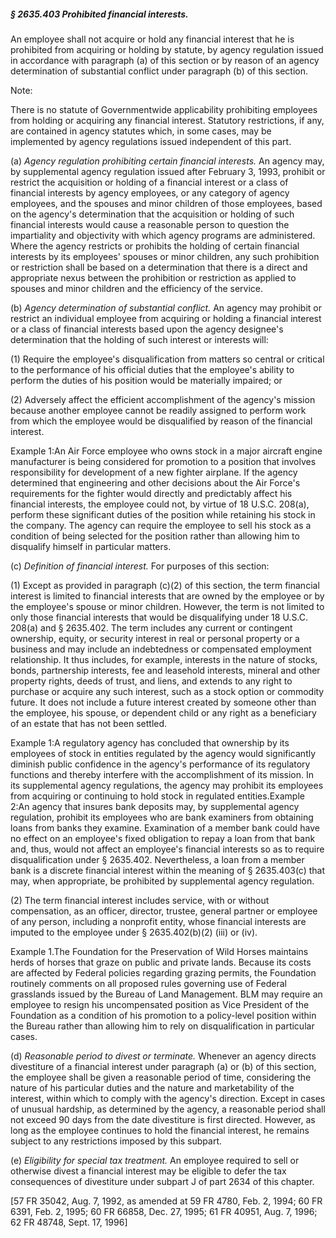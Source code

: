 ##### § 2635.403 Prohibited financial interests. #####

An employee shall not acquire or hold any financial interest that he is prohibited from acquiring or holding by statute, by agency regulation issued in accordance with paragraph (a) of this section or by reason of an agency determination of substantial conflict under paragraph (b) of this section.

Note:

There is no statute of Governmentwide applicability prohibiting employees from holding or acquiring any financial interest. Statutory restrictions, if any, are contained in agency statutes which, in some cases, may be implemented by agency regulations issued independent of this part.

(a) *Agency regulation prohibiting certain financial interests.* An agency may, by supplemental agency regulation issued after February 3, 1993, prohibit or restrict the acquisition or holding of a financial interest or a class of financial interests by agency employees, or any category of agency employees, and the spouses and minor children of those employees, based on the agency's determination that the acquisition or holding of such financial interests would cause a reasonable person to question the impartiality and objectivity with which agency programs are administered. Where the agency restricts or prohibits the holding of certain financial interests by its employees' spouses or minor children, any such prohibition or restriction shall be based on a determination that there is a direct and appropriate nexus between the prohibition or restriction as applied to spouses and minor children and the efficiency of the service.

(b) *Agency determination of substantial conflict.* An agency may prohibit or restrict an individual employee from acquiring or holding a financial interest or a class of financial interests based upon the agency designee's determination that the holding of such interest or interests will:

(1) Require the employee's disqualification from matters so central or critical to the performance of his official duties that the employee's ability to perform the duties of his position would be materially impaired; or

(2) Adversely affect the efficient accomplishment of the agency's mission because another employee cannot be readily assigned to perform work from which the employee would be disqualified by reason of the financial interest.

Example 1:An Air Force employee who owns stock in a major aircraft engine manufacturer is being considered for promotion to a position that involves responsibility for development of a new fighter airplane. If the agency determined that engineering and other decisions about the Air Force's requirements for the fighter would directly and predictably affect his financial interests, the employee could not, by virtue of 18 U.S.C. 208(a), perform these significant duties of the position while retaining his stock in the company. The agency can require the employee to sell his stock as a condition of being selected for the position rather than allowing him to disqualify himself in particular matters.

(c) *Definition of financial interest.* For purposes of this section:

(1) Except as provided in paragraph (c)(2) of this section, the term financial interest is limited to financial interests that are owned by the employee or by the employee's spouse or minor children. However, the term is not limited to only those financial interests that would be disqualifying under 18 U.S.C. 208(a) and § 2635.402. The term includes any current or contingent ownership, equity, or security interest in real or personal property or a business and may include an indebtedness or compensated employment relationship. It thus includes, for example, interests in the nature of stocks, bonds, partnership interests, fee and leasehold interests, mineral and other property rights, deeds of trust, and liens, and extends to any right to purchase or acquire any such interest, such as a stock option or commodity future. It does not include a future interest created by someone other than the employee, his spouse, or dependent child or any right as a beneficiary of an estate that has not been settled.

Example 1:A regulatory agency has concluded that ownership by its employees of stock in entities regulated by the agency would significantly diminish public confidence in the agency's performance of its regulatory functions and thereby interfere with the accomplishment of its mission. In its supplemental agency regulations, the agency may prohibit its employees from acquiring or continuing to hold stock in regulated entities.Example 2:An agency that insures bank deposits may, by supplemental agency regulation, prohibit its employees who are bank examiners from obtaining loans from banks they examine. Examination of a member bank could have no effect on an employee's fixed obligation to repay a loan from that bank and, thus, would not affect an employee's financial interests so as to require disqualification under § 2635.402. Nevertheless, a loan from a member bank is a discrete financial interest within the meaning of § 2635.403(c) that may, when appropriate, be prohibited by supplemental agency regulation.

(2) The term financial interest includes service, with or without compensation, as an officer, director, trustee, general partner or employee of any person, including a nonprofit entity, whose financial interests are imputed to the employee under § 2635.402(b)(2) (iii) or (iv).

Example 1.The Foundation for the Preservation of Wild Horses maintains herds of horses that graze on public and private lands. Because its costs are affected by Federal policies regarding grazing permits, the Foundation routinely comments on all proposed rules governing use of Federal grasslands issued by the Bureau of Land Management. BLM may require an employee to resign his uncompensated position as Vice President of the Foundation as a condition of his promotion to a policy-level position within the Bureau rather than allowing him to rely on disqualification in particular cases.

(d) *Reasonable period to divest or terminate.* Whenever an agency directs divestiture of a financial interest under paragraph (a) or (b) of this section, the employee shall be given a reasonable period of time, considering the nature of his particular duties and the nature and marketability of the interest, within which to comply with the agency's direction. Except in cases of unusual hardship, as determined by the agency, a reasonable period shall not exceed 90 days from the date divestiture is first directed. However, as long as the employee continues to hold the financial interest, he remains subject to any restrictions imposed by this subpart.

(e) *Eligibility for special tax treatment.* An employee required to sell or otherwise divest a financial interest may be eligible to defer the tax consequences of divestiture under subpart J of part 2634 of this chapter.

[57 FR 35042, Aug. 7, 1992, as amended at 59 FR 4780, Feb. 2, 1994; 60 FR 6391, Feb. 2, 1995; 60 FR 66858, Dec. 27, 1995; 61 FR 40951, Aug. 7, 1996; 62 FR 48748, Sept. 17, 1996]